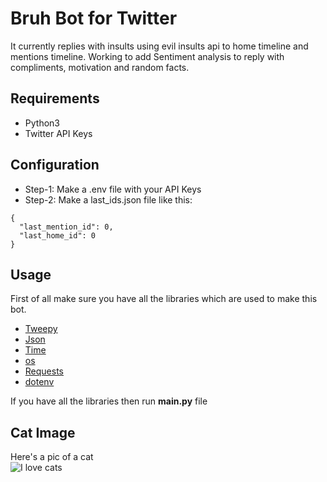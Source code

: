 # Bruh Bot for Twitter

It currently replies with insults using evil insults api to home timeline and mentions timeline.
Working to add Sentiment analysis to reply with compliments, motivation and random facts.

## Requirements

* Python3
* Twitter API Keys

## Configuration


* Step-1: Make a .env file with your API Keys
* Step-2: Make a last_ids.json file like this:
```
{
  "last_mention_id": 0,
  "last_home_id": 0
}
```

## Usage


First of all make sure you have all the libraries which are used to make this bot.
- [Tweepy](https://www.tweepy.org/)
- [Json](https://www.json.org/)
- [Time](https://docs.python.org/3/library/time.html)
- [os](https://docs.python.org/3/library/os.html)
- [Requests](https://pypi.org/project/requests/)
- [dotenv](https://pypi.org/project/python-dotenv/)

If you have all the libraries then run **main.py** file

## Cat Image

Here's a pic of a cat
<br/>
![I love cats](https://st2.depositphotos.com/4684319/7048/i/600/depositphotos_70486253-stock-photo-smiling-cat-cats.jpg)
